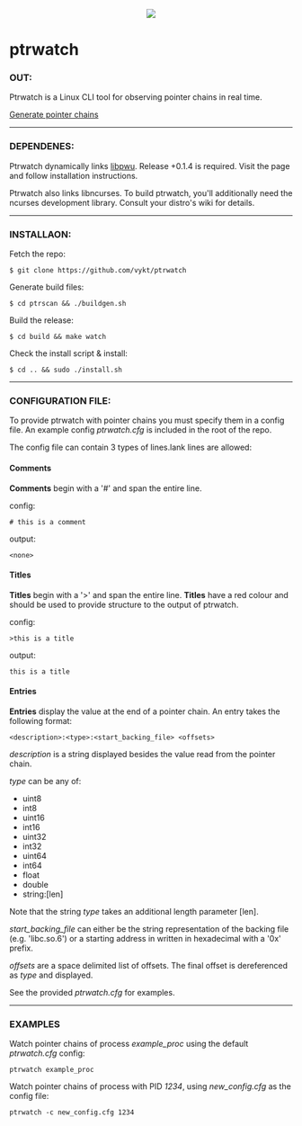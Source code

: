 <p align="center">
    <img src="logo.png">
</p>

# ptrwatch

### OUT:

Ptrwatch is a Linux CLI tool for observing pointer chains in real time. 

[Generate pointer chains](https://github.com/vykt/ptrscan)

---

### DEPENDENES:

Ptrwatch dynamically links [libpwu](https://github.com/vykt/libpwu). Release +0.1.4 is required. Visit the page and follow installation instructions.

Ptrwatch also links libncurses. To build ptrwatch, you'll additionally need the ncurses development library. Consult your distro's wiki for details.

---

### INSTALLAON:

Fetch the repo:
```
$ git clone https://github.com/vykt/ptrwatch
```

Generate build files:
```
$ cd ptrscan && ./buildgen.sh
```

Build the release:
```
$ cd build && make watch
```

Check the install script & install:
```
$ cd .. && sudo ./install.sh
```

---

### CONFIGURATION FILE:

To provide ptrwatch with pointer chains you must specify them in a config file. An example config _ptrwatch.cfg_ is included in the root of the repo.

The config file can contain 3 types of lines.lank lines are allowed:

#### Comments

__Comments__ begin with a '#' and span the entire line.

config:
```
# this is a comment
```

output:
```
<none>
```

#### Titles

__Titles__ begin with a '>' and span the entire line. __Titles__ have a red colour and should be used to provide structure to the output of ptrwatch.

config:
```
>this is a title
```

output:
```
this is a title
```

#### Entries

__Entries__ display the value at the end of a pointer chain. An entry takes the following format:

```
<description>:<type>:<start_backing_file> <offsets>
```

_description_ is a string displayed besides the value read from the pointer chain.

_type_ can be any of:

- uint8
- int8
- uint16
- int16
- uint32
- int32
- uint64
- int64
- float
- double
- string:[len]

Note that the string _type_ takes an additional length parameter [len].

_start_backing_file_ can either be the string representation of the backing file (e.g. 'libc.so.6') or a starting address in written in hexadecimal with a '0x' prefix.

_offsets_ are a space delimited list of offsets. The final offset is dereferenced as _type_ and displayed.

See the provided _ptrwatch.cfg_ for examples.

---

### EXAMPLES

Watch pointer chains of process _example_proc_ using the default _ptrwatch.cfg_ config:

```
ptrwatch example_proc
```

Watch pointer chains of process with PID _1234_, using _new_config.cfg_ as the config file:
```
ptrwatch -c new_config.cfg 1234
```
